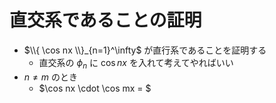 # 直交系であることの証明

- $\\{ \cos nx \\}_{n=1}^\infty$ が直行系であることを証明する
  - 直交系の $\phi_n$ に $\cos nx$ を入れて考えてやればいい
- $n \neq m$ のとき
  - $\cos nx \cdot \cos mx = $